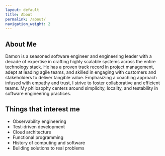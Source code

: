 ```yaml
---
layout: default
title: About
permalink: /about/
navigation_weight: 2
---
```


## About Me

Damon is a seasoned software engineer and engineering leader with a decade of expertise in crafting highly scalable systems across the
entire technology stack. He has a proven track record in project management, adept at leading agile teams, and skilled in engaging with customers
and stakeholders to deliver tangible value. Emphasizing a coaching approach infused with empathy and trust, I strive to foster collaborative and
efficient teams. My philosophy centers around simplicity, locality, and testability in software engineering practices.

## Things that interest me

- Observability engineering
- Test-driven development
- Cloud architecture
- Functional programming
- History of computing and software
- Building solutions to real problems